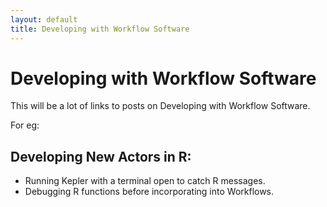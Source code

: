 ```yaml
---
layout: default
title: Developing with Workflow Software
---
```


# Developing with Workflow Software

This will be a lot of links to posts on Developing with Workflow Software.

For eg:

## Developing New Actors in R:

* Running Kepler with a terminal open to catch R messages.
* Debugging R functions before incorporating into Workflows.
